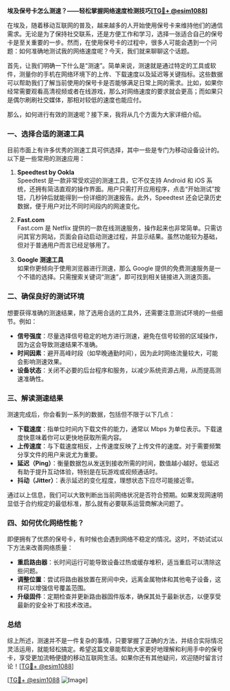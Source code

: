 **埃及保号卡怎么测速？——轻松掌握网络速度检测技巧[[TG💪+ @esim1088](https://t.me/s/esim1088)]**

在埃及，随着移动互联网的普及，越来越多的人开始使用保号卡来维持他们的通信需求。无论是为了保持社交联系，还是方便工作和学习，选择一张适合自己的保号卡是至关重要的一步。然而，在使用保号卡的过程中，很多人可能会遇到一个问题：如何准确地测试我的网络速度呢？今天，我们就来聊聊这个话题。

首先，让我们明确一下什么是“测速”。简单来说，测速就是通过特定的工具或软件，测量你的手机在网络环境下的上传、下载速度以及延迟等关键指标。这些数据可以帮助我们了解当前使用的保号卡是否能够满足日常上网的需求。比如，如果你经常需要观看高清视频或者在线游戏，那么对网络速度的要求就会更高；而如果只是偶尔刷刷社交媒体，那相对较低的速度也能应付。

那么，如何进行有效的测速呢？接下来，我将从几个方面为大家详细介绍。

### 一、选择合适的测速工具

目前市面上有许多优秀的测速工具可供选择，其中一些是专门为移动设备设计的。以下是一些常用的测速应用：

1. **Speedtest by Ookla**  
   Speedtest 是一款非常受欢迎的测速工具，它不仅支持 Android 和 iOS 系统，还拥有简洁直观的操作界面。用户只需打开应用程序，点击“开始测试”按钮，几秒钟后就能得到一份详细的测速报告。此外，Speedtest 还会记录历史数据，便于用户对比不同时间段内的网速变化。

2. **Fast.com**  
   Fast.com 是 Netflix 提供的一款在线测速服务，操作起来也非常简单。只需访问其官方网站，页面会自动启动测速过程，并显示结果。虽然功能较为基础，但对于普通用户而言已经足够用了。

3. **Google 测速工具**  
   如果你更倾向于使用浏览器进行测速，那么 Google 提供的免费测速服务是一个不错的选择。只需搜索关键词“测速”，即可找到相关链接进入测速页面。

### 二、确保良好的测试环境

想要获得准确的测速结果，除了选用合适的工具外，还需要注意测试环境的一些细节。例如：

- **信号强度**：尽量选择信号稳定的地方进行测速，避免在信号较弱的区域操作，因为这会导致测速结果不准确。
- **时间因素**：避开高峰时段（如早晚通勤时间），因为此时网络流量较大，可能会影响测速效果。
- **设备状态**：关闭不必要的后台程序和服务，以减少系统资源占用，从而提高测速准确性。

### 三、解读测速结果

测速完成后，你会看到一系列的数据，包括但不限于以下几点：

- **下载速度**：指单位时间内下载文件的能力，通常以 Mbps 为单位表示。下载速度快意味着你可以更快地获取所需内容。
- **上传速度**：与下载速度相反，上传速度反映了上传文件的速度。对于需要频繁分享文件的用户来说尤为重要。
- **延迟（Ping）**：衡量数据包从发送到接收所需的时间，数值越小越好。低延迟有助于提升互动体验，特别是在玩游戏或视频通话时。
- **抖动（Jitter）**：表示延迟的变化程度，理想状态下应尽可能接近零。

通过以上信息，我们可以大致判断出当前网络状况是否符合预期。如果发现网速明显低于合约规定的最低标准，那么就有必要联系运营商解决问题了。

### 四、如何优化网络性能？

即便拥有了优质的保号卡，有时候也会遇到网络不稳定的情况。这时，不妨试试以下方法来改善网络质量：

- **重启路由器**：长时间运行可能导致设备过热或缓存堆积，适当重启可以清除这些问题。
- **调整位置**：尝试将路由器放置在房间中央，远离金属物体和其他电子设备，这样可以增强信号覆盖范围。
- **升级固件**：定期检查并更新路由器固件版本，确保其处于最新状态，以便享受最新的安全补丁和技术改进。

### 总结

综上所述，测速并不是一件复杂的事情，只要掌握了正确的方法，并结合实际情况灵活运用，就能轻松搞定。希望这篇文章能帮助大家更好地理解和利用手中的保号卡，享受更加流畅便捷的移动互联网生活。如果你还有其他疑问，欢迎随时留言讨论！[[TG💪+ @esim1088](https://t.me/s/esim1088)]

[[TG💪+ @esim1088](https://t.me/s/esim1088) ![Image](https://i.postimg.cc/4NQfJmqS/Snipaste-2025-05-13-00-14-12.png)]